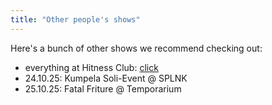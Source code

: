 ```yaml
---
title: "Other people's shows"
---
```


Here's a bunch of other shows we recommend checking out:

- everything at Hitness Club: [click](https://hitness.club/events)
- 24.10.25: Kumpela Soli-Event @ SPLNK
- 25.10.25: Fatal Friture @ Temporarium
